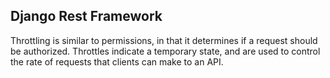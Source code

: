 ## Django Rest Framework 

Throttling is similar to permissions, in that it determines if a request should be authorized. Throttles indicate a temporary state, and are used to control the rate of requests that clients can make to an API.
